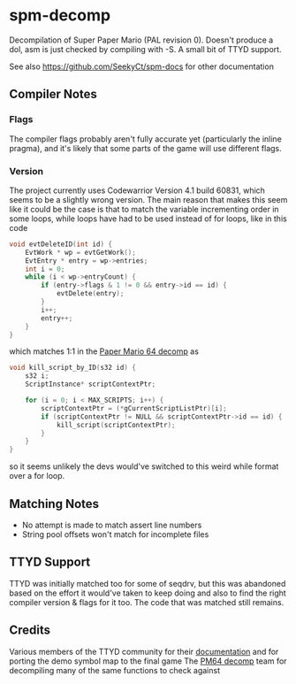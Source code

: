# spm-decomp

Decompilation of Super Paper Mario (PAL revision 0). Doesn't produce a dol, asm is just checked by compiling with -S. A small bit of TTYD support.

See also https://github.com/SeekyCt/spm-docs for other documentation

## Compiler Notes
### Flags
The compiler flags probably aren't fully accurate yet (particularly the inline pragma), and it's likely that some parts of the game will use different flags.
### Version
The project currently uses Codewarrior Version 4.1 build 60831, which seems to be a slightly wrong version. The main reason that makes this seem like it could be the case is that to match the variable incrementing order in some loops, while loops have had to be used instead of for loops, like in this code
```c
void evtDeleteID(int id) {
    EvtWork * wp = evtGetWork();
    EvtEntry * entry = wp->entries;
    int i = 0;
    while (i < wp->entryCount) {
        if (entry->flags & 1 != 0 && entry->id == id) {
            evtDelete(entry);
        }
        i++;
        entry++;
    }
}
```
which matches 1:1 in the [Paper Mario 64 decomp](https://github.com/ethteck/papermario/blob/master/src/code_e79b0_len_1920.c#L496) as
```c
void kill_script_by_ID(s32 id) {
    s32 i;
    ScriptInstance* scriptContextPtr;

    for (i = 0; i < MAX_SCRIPTS; i++) {
        scriptContextPtr = (*gCurrentScriptListPtr)[i];
        if (scriptContextPtr != NULL && scriptContextPtr->id == id) {
            kill_script(scriptContextPtr);
        }
    }
}
```
so it seems unlikely the devs would've switched to this weird while format over a for loop.

## Matching Notes
- No attempt is made to match assert line numbers
- String pool offsets won't match for incomplete files

## TTYD Support
TTYD was initially matched too for some of seqdrv, but this was abandoned based on the effort it would've taken to keep doing and also to find the right compiler version & flags for it too. The code that was matched still remains.

## Credits
Various members of the TTYD community for their [documentation](https://github.com/PistonMiner/ttyd-tools) and for porting the demo symbol map to the final game
The [PM64 decomp](https://github.com/ethteck/papermario) team for decompiling many of the same functions to check against
